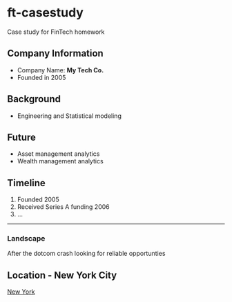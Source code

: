 # ft-casestudy
Case study for FinTech homework


## Company Information
* Company Name: **My Tech Co.**
* Founded in 2005


## Background
* Engineering and Statistical modeling 


## Future
* Asset management analytics
* Wealth management analytics


## Timeline
1. Founded 2005
1. Received Series A funding 2006
1. ...

---

### Landscape
After the dotcom crash looking for reliable opportunties 


## Location - New York City
[New York](www.cnn.com)